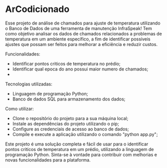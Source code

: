 # ArCodicionado



Esse projeto de análise de chamados para ajuste de temperatura utilizando o Banco de Dados de uma ferramenta de manutenção InfraSpeak! Tem como objetivo analisar os dados de chamados relacionados a problemas de temperatura em um ambiente específico, a fim de identificar possíveis ajustes que possam ser feitos para melhorar a eficiência e reduzir custos.

Funcionalidades:

 - Identificar pontos criticos de temperatura no prédio;
 - Identificar qual epoca do ano possui maior numero de chamados;
 - 

Tecnologias utilizadas:

 - Linguagem de programação Python;
 - Banco de dados SQL para armazenamento dos dados;

Como utilizar:

 - Clone o repositório do projeto para a sua máquina local;
 - Instale as dependências do projeto utilizando o pip;
 - Configure as credenciais de acesso ao banco de dados;
 - Compile e execute a aplicação utilizando o comando "python app.py";

Este projeto é uma solução completa e fácil de usar para o identificar pontos criticos de temperatura em um prédio, utilizando a linguagem de programação Python. Sinta-se à vontade para contribuir com melhorias e novas funcionalidades para a plataforma.

